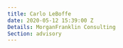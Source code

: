 ```yaml
---
title: Carlo LeBoffe
date: 2020-05-12 15:39:00 Z
Details: MorganFranklin Consulting
Section: advisory
---
```


